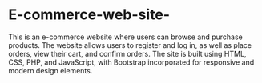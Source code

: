 # E-commerce-web-site-
This is an e-commerce website where users can browse and purchase products. The website allows users to register and log in, as well as place orders, view their cart, and confirm orders. The site is built using HTML, CSS, PHP, and JavaScript, with Bootstrap incorporated for responsive and modern design elements.
